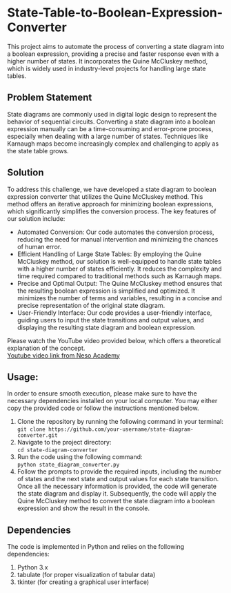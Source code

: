 # State-Table-to-Boolean-Expression-Converter

This project aims to automate the process of converting a state diagram into a boolean expression, providing a precise
and faster response even with a higher number of states. It incorporates the Quine McCluskey method, which is widely
used in industry-level projects for handling large state tables.

<h2>Problem Statement</h2>
State diagrams are commonly used in digital logic design to represent the behavior of sequential circuits. Converting a
state diagram into a boolean expression manually can be a time-consuming and error-prone process, especially when
dealing with a large number of states. Techniques like Karnaugh maps become increasingly complex and challenging to
apply as the state table grows.

<h2>Solution</h2>
To address this challenge, we have developed a state diagram to boolean expression converter that utilizes the Quine
McCluskey method. This method offers an iterative approach for minimizing boolean expressions, which significantly
simplifies the conversion process. The key features of our solution include:

<ul>
    <li>Automated Conversion: Our code automates the conversion process, reducing the need for manual intervention and
        minimizing the chances of human error.
    </li>
    <li>Efficient Handling of Large State Tables: By employing the Quine McCluskey method, our solution is well-equipped
        to handle state tables with a higher number of states efficiently. It reduces the complexity and time required
        compared to traditional methods such as Karnaugh maps.
    </li>
    <li>Precise and Optimal Output: The Quine McCluskey method ensures that the resulting boolean expression is
        simplified and optimized. It minimizes the number of terms and variables, resulting in a concise and precise
        representation of the original state diagram.
    </li>
    <li>User-Friendly Interface: Our code provides a user-friendly interface, guiding users to input the state
        transitions and output values, and displaying the resulting state diagram and boolean expression.</li>
</ul>

Please watch the YouTube video provided below, which offers a theoretical explanation of the concept.<br>
<a href="https://youtu.be/NbON135lf60" target="">Youtube video link from Neso Academy</a>

<h2>Usage:</h2>
In order to ensure smooth execution, please make sure to have the necessary dependencies installed on your local
computer. You may either copy the provided code or follow the instructions mentioned below.
<p></p>
<ol>
    <li>Clone the repository by running the following command in your terminal:<br>
        <code>git clone https://github.com/your-username/state-diagram-converter.git</code>
    </li>
    <li>
        Navigate to the project directory:<br>
        <code>cd state-diagram-converter</code>
    </li>
    <li>
        Run the code using the following command:<br>
        <code>python state_diagram_converter.py</code>
    </li>
    <li>
        Follow the prompts to provide the required inputs, including the number of states and the next state and output
        values for each state transition.
        Once all the necessary information is provided, the code will generate the state diagram and display it.
        Subsequently, the code will apply the Quine McCluskey method to convert the state diagram into a boolean
        expression and show the result in the console.
    </li>
</ol>


<h2>Dependencies</h2>
The code is implemented in Python and relies on the following dependencies:
<ol>
    <li>Python 3.x</li>
    <li>tabulate (for proper visualization of tabular data)</li>
    <li>tkinter (for creating a graphical user interface)</li>
</ol>

